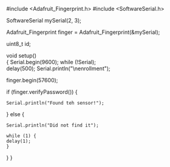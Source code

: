 
#include <Adafruit_Fingerprint.h>
#include <SoftwareSerial.h>

SoftwareSerial mySerial(2, 3);

Adafruit_Fingerprint finger = Adafruit_Fingerprint(&mySerial);

uint8_t id;

void setup()  
{
  Serial.begin(9600);
  while (!Serial);  
  delay(500);
  Serial.println("\nenrollment");


  finger.begin(57600);
  
  if (finger.verifyPassword()) {
  
    Serial.println("Found teh sensor!");
  } 
  else {
  
    Serial.println("Did not find it");
    
    while (1) {
    delay(1); 
    }
  }
}
